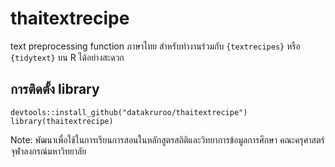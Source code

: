 # thaitextrecipe
text preprocessing function ภาษาไทย สำหรับทำงานร่วมกับ `{textrecipes}` หรือ `{tidytext}` บน R ได้อย่างสะดวก

## การติดตั้ง library

```
devtools::install_github("datakruroo/thaitextrecipe")
library(thaitextrecipe)
```

Note: พัฒนาเพื่อใช้ในการเรียนการสอนในหลักสูตรสถิติและวิทยาการข้อมูลการศึกษา คณะครุศาสตร์ จุฬาลงกรณ์มหาวิทยาลัย
